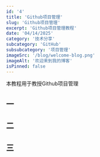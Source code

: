 ```yaml
---
id: '4'
title: 'Github项目管理'
slug: 'Github项目管理'
excerpt: 'Github项目管理教程'
date: '04/14/2025'
category: '技术分享'
subcategory: 'GitHub'
subsubcategory: '项目管理'
imageSrc: '/blog/welcome-blog.png'
imageAlt: '欢迎来到我的博客'
isPinned: false
---
```


本教程用于教授Github项目管理
## 一

## 二

## 三
